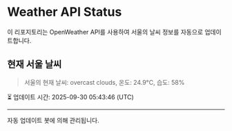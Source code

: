 
# Weather API Status

이 리포지토리는 OpenWeather API를 사용하여 서울의 날씨 정보를 자동으로 업데이트합니다.

## 현재 서울 날씨
> 서울의 현재 날씨: overcast clouds, 온도: 24.9°C, 습도: 58%

⏳ 업데이트 시간: 2025-09-30 05:43:46 (UTC)

---
자동 업데이트 봇에 의해 관리됩니다.
